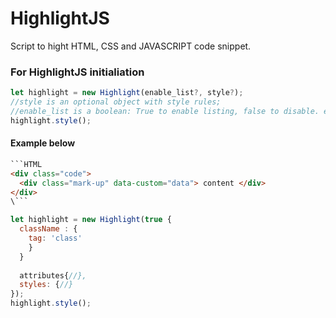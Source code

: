# HighlightJS
Script to hight HTML, CSS and JAVASCRIPT code snippet.

### For HighlightJS initialiation
```Javascript
let highlight = new Highlight(enable_list?, style?);
//style is an optional object with style rules;
//enable_list is a boolean: True to enable listing, false to disable. enabled by default.
highlight.style();
```

#### Example below

```HTML
```HTML
<div class="code">
  <div class="mark-up" data-custom="data"> content </div>
</div>
\```
```

```Javascript
let highlight = new Highlight(true {
  className : {
    tag: 'class'
    }
  }
  
  attributes{//},
  styles: {//}
});
highlight.style();
```


